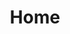 ---
title: Home
home: true
heroImage: /logo/Steam++LOGO1.png
heroText: Steam ++ Guide
tagline: '"Steam++" is an open source cross-platform multi-purpose game toolkit, most of its features require you to download and install Steam to use it.'
actions:
  - text: Official WebSite
    link: https://steampp.net/
    type: secondary
  - text: GitHub
    link: https://steampp.net/
    type: secondary
  - text: Guide
    link: /Steam++/
    type: primary
  - text: Download
    link: /Steam++/Download/
    type: secondary
features:
  - title: Network Acceleration 🚀
    details: Make the Steam community, Github, Google reCAPTCHA, Pixiv, Discord, Twitch and other domestic hard-to-access pages accessible properly.Functions similar to Steamcommunity 302, using Titanium-Web-Proxy open source project for local anti-generation.
  - title: Script Configuration 
    details: Some JS scripts are injected into web pages through an acceleration service that intercepts web requests, providing functionality similar to that of a web plugin.
  - title: Account Switch
    details: Switch between Steam accounts that are already logged in on the current PC with one click, and manage features such as sorting your home shared library.
  - title: Inventory Management
    details: Lets you manage your Steam game inventory directly, not only by downloading older Steam games, but also by managing Steam game achievements directly, supporting unlocked achievements and unlocked achievements.
  - title: Local Authentication
    details: Let your cell phone token unified save in the computer, currently only support Steam token, later will develop support more token types with cloud synchronization token.
  - title: ArchiSteamFarm
    details: Integration with ArchiSteamFarm provides functions such as hanging and dropping Steam Collectible Cards within the app.
footer: Made by XTsat
footerHtml: true
---